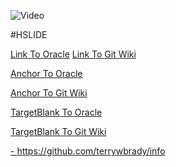 ![Video](https://youtu.be/5X_QiX-E7aI?start=121)

#HSLIDE

[Link To Oracle](https://oracle.com)
[Link To Git Wiki](https://github.com/gitpitch/gitpitch/wiki)

<a href="https://oracle.com">Anchor To Oracle</a>

<a href="https://github.com/gitpitch/gitpitch/wiki">Anchor To Git Wiki</a>

<a href="https://oracle.com" target="_blank">TargetBlank To Oracle</a>

<a href="https://github.com/gitpitch/gitpitch/wiki" target="_blank">TargetBlank To Git Wiki</a>

<a target="_blank" href="https://github.com/terrywbrady/info">- https://github.com/terrywbrady/info</a>


